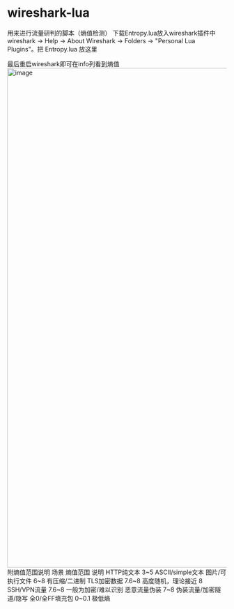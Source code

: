 # wireshark-lua
用来进行流量研判的脚本（熵值检测）
下载Entropy.lua放入wireshark插件中
wireshark → Help → About Wireshark → Folders → "Personal Lua Plugins"。把 Entropy.lua 放这里

最后重启wireshark即可在info列看到熵值
<img width="1770" height="1147" alt="image" src="https://github.com/user-attachments/assets/b5c3c785-01e7-41be-b380-15f95c9c5054" />
附熵值范围说明
场景	       熵值范围  	说明
HTTP纯文本 	   3~5	   ASCII/simple文本
图片/可执行文件  6~8	   有压缩/二进制
TLS加密数据	   7.6~8	 高度随机，理论接近 8
SSH/VPN流量	   7.6~8	 一般为加密/难以识别
恶意流量伪装	   7~8	   伪装流量/加密隧道/隐写
全0/全FF填充包	 0~0.1	 极低熵
